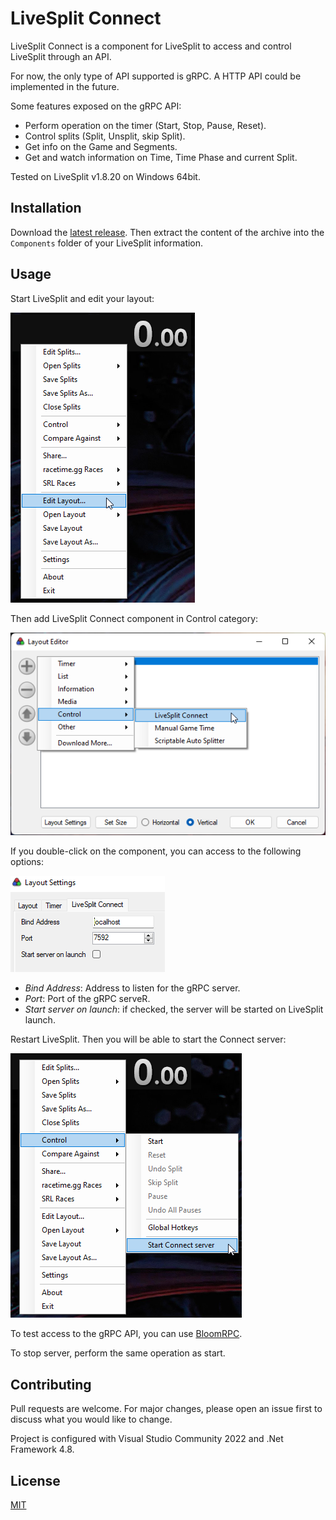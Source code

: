 # LiveSplit Connect

LiveSplit Connect is a component for LiveSplit to access and control LiveSplit through an API.

For now, the only type of API supported is gRPC. A HTTP API could be implemented in the future.

Some features exposed on the gRPC API:

* Perform operation on the timer (Start, Stop, Pause, Reset).
* Control splits (Split, Unsplit, skip Split).
* Get info on the Game and Segments.
* Get and watch information on Time, Time Phase and current Split.

Tested on LiveSplit v1.8.20 on Windows 64bit.

## Installation

Download the [latest release](https://github.com/fuhrmannb/grpc-multiplexer/releases).
Then extract the content of the archive into the `Components` folder of your LiveSplit information.

## Usage

Start LiveSplit and edit your layout:

![LiveSplit - Edit Layout](docs/livesplit_edit-layout.png)

Then add LiveSplit Connect component in Control category:

![LiveSplit - Add LiveSplit Connect](docs/livesplit_add-connect.png)

If you double-click on the component, you can access to the following options:

![LiveSplit - LiveSplit Connect options](docs/livesplit_connect-options.png)

* _Bind Address_: Address to listen for the gRPC server.
* _Port_: Port of the gRPC serveR.
* _Start server on launch_: if checked, the server will be started on LiveSplit launch.

Restart LiveSplit. Then you will be able to start the Connect server:

![LiveSplit - Start Connect server](docs/livesplit_start-connect.png)

To test access to the gRPC API, you can use [BloomRPC](https://github.com/bloomrpc/bloomrpc).

To stop server, perform the same operation as start.

## Contributing

Pull requests are welcome. For major changes, please open an issue first to discuss what you would like to change.

Project is configured with Visual Studio Community 2022 and .Net Framework 4.8.

## License

[MIT](LICENSE)
